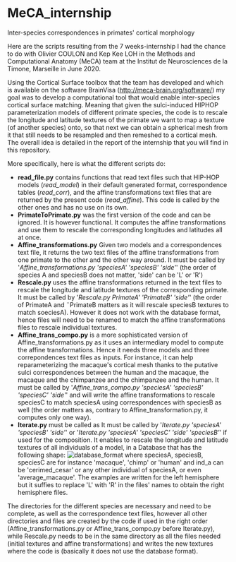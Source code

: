 # MeCA_internship
Inter-species correspondences in primates' cortical morphology

Here are the scripts resulting from the 7 weeks-internship I had the chance to do with Olivier COULON and Kep Kee LOH 
in the Methods and Computational Anatomy (MeCA) team at the Institut de Neurosciences de la Timone, Marseille in June 2020.

Using the Cortical Surface toolbox that the team has developed and which is available on the software BrainVisa 
(http://meca-brain.org/software/) my goal was to develop a computational tool that would enable inter-species cortical surface
matching. Meaning that given the sulci-induced HIPHOP parameterization models of different primate species, the code is to
rescale the longitude and latitude textures of the primate we want to map a texture (of another species) onto, so that next
we can obtain a spherical mesh from it that still needs to be resampled and then remeshed to a cortical mesh. The overall idea
is detailed in the report of the internship that you will find in this repository.

More specifically, here is what the different scripts do:

* **read_file.py** contains functions that read text files such that HIP-HOP models (*read_model*) in their default generated format, 
correspondence tables (*read_corr*), and the affine transformations text files that are returned by the present code (*read_affine*).
This code is called by the other ones and has no use on its own.
* **PrimateToPrimate.py** was the first version of the code and can be ignored. It is however functional. It computes the affine
transformations and use them to rescale the corresponding longitudes and latitudes all at once.
* **Affine_transformations.py** Given two models and a correspondences text file, it returns the two text files of the affine transformations
from one primate to the other and the other way around. It must be called by '*Affine_transformations.py 'speciesA' 'speciesB' 'side'*' (the order of species A and speciesB does not matter, 'side' can be 'L' or 'R')
* **Rescale.py** uses the affine transformations returned in the text files to rescale the longitude and latitude textures of 
the corresponding primate. It must be called by '*Rescale.py PrimateA' 'PrimateB' 'side'*' (the order of PrimateA and ¨PrimateB matters as it will rescale speciesB textures to match soeciesA). However it does not work with the database format, hence files will need to be renamed to match the affine transformations files to rescale individual textures.
* **Affine_trans_compo.py** is a more sophisticated version of Affine_transformations.py as it uses an intermediary model to compute
the affine transformations. Hence it needs three models and three correpondences text files as inputs. For instance, it can help
reparameterizing the macaque's cortical mesh thanks to the putative sulci correspondences between the human and the macaque, the
macaque and the chimpanzee and the chimpanzee and the human. It must be called by '*Affine_trans_compo.py 'speciesA' 'speciesB' 'speciesC' 'side'*' and will write the affine transformations to rescale speciesC to match speciesA using correspondences with speciesB as well (the order matters as, contrary to Affine_transformation.py, it computes only one way).
* **Iterate.py** must be called as It must be called by '*Iterate.py 'speciesA' 'speciesB' 'side'*' or '*Iterate.py 'speciesA' 'speciesC' 'side' 'speciesB'*' if used for the composition. It enables to rescale the longitude and latitude textures of all individuals of a model, in a Database that has the following shape:
![database_format](https://user-images.githubusercontent.com/64405156/84280310-6ab4b480-ab37-11ea-93ad-bc45a839fa86.png)
where speciesA, speciesB, speciesC are for instance 'macaque', 'chimp' or 'human' and ind_a can be 'cerimed_cesar' or any other individual of speciesA, or even 'average_macaque'. The examples are written for the left hemisphere but it suffies to replace 'L' with 'R' in the files' names to obtain the right hemisphere files. 

The directories for the different species are necessary and need to be complete, as well as the correspondence text files, however all other directories and files are created by the code if used in the right order (Affine_transformations.py or Affine_trans_compo.py before Iterate.py), while Rescale.py needs to be in the same directory as all the files needed (initial textures and affine transformations) and writes the new textures where the code is (basically it does not use the database format).






